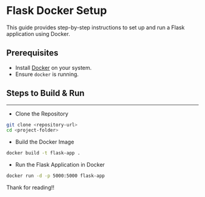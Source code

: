 # Flask Docker Setup

This guide provides step-by-step instructions to set up and run a Flask application using Docker.

## Prerequisites
- Install [Docker](https://www.docker.com/get-started) on your system.
- Ensure `docker` is running.

## Steps to Build & Run
---

- Clone the Repository
```bash
git clone <repository-url>
cd <project-folder>
```


- Build the Docker Image
```bash
docker build -t flask-app .
```

- Run the Flask Application in Docker
```bash
docker run -d -p 5000:5000 flask-app
```

Thank for reading!!